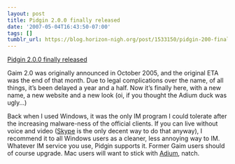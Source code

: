 ```yaml
---
layout: post
title: Pidgin 2.0.0 finally released
date: '2007-05-04T16:43:50-07:00'
tags: []
tumblr_url: https://blog.horizon-nigh.org/post/1533150/pidgin-200-finally-released
---
```

[Pidgin 2.0.0 finally released](http://pidgin.im/)  

Gaim 2.0 was originally announced in October 2005, and the original ETA was the end of that month. Due to legal complications over the name, of all things, it’s been delayed a year and a half. Now it’s finally here, with a new name, a new website and a new look (oi, if you thought the Adium duck was ugly…)

Back when I used Windows, it was the only IM program I could tolerate after the increasing malware-ness of the official clients. If you can live without voice and video ([Skype](http://www.skype.com) is the only decent way to do that anyway), I recommend it to all Windows users as a cleaner, less annoying way to IM. Whatever IM service you use, Pidgin supports it. Former Gaim users should of course upgrade. Mac users will want to stick with [Adium](http://www.adiumx.com), natch.

